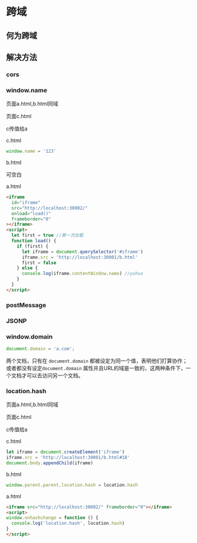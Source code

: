 # 跨域



## 何为跨域



## 解决方法

### cors

### window.name

页面a.html,b.html同域

页面c.html

c传值给a

c.html

```js
window.name = '123'
```

b.html

可空白

a.html

```html
<iframe
  id="iframe"
  src="http://localhost:30002/"
  onload="load()"
  frameborder="0"
></iframe>
<script>
  let first = true //第一次加载
  function load() {
    if (first) {
      let iframe = document.querySelector('#iframe')
      iframe.src = 'http://localhost:30001/b.html'
      first = false
    } else {
      console.log(iframe.contentWindow.name) //yuhua
    }
  }
</script>
```

### postMessage

### JSONP

### window.domain

```js
document.domain = 'a.com';
```

两个文档，只有在 `document.domain` 都被设定为同一个值，表明他们打算协作；或者都没有设定`document.domain` 属性并且URL的域是一致的，这两种条件下，一个文档才可以去访问另一个文档。

### location.hash

页面a.html,b.html同域

页面c.html

c传值给a

c.html

```js
let iframe = document.createElement('iframe')
iframe.src = 'http://localhost:30001/b.html#18'
document.body.appendChild(iframe)
```

b.html

```js
window.parent.parent.location.hash = location.hash
```

a.html

```html
<iframe src="http://localhost:30002/" frameborder="0"></iframe>
<script>
window.onhashchange = function () {
  console.log('location.hash', location.hash)
}
</script>
```

